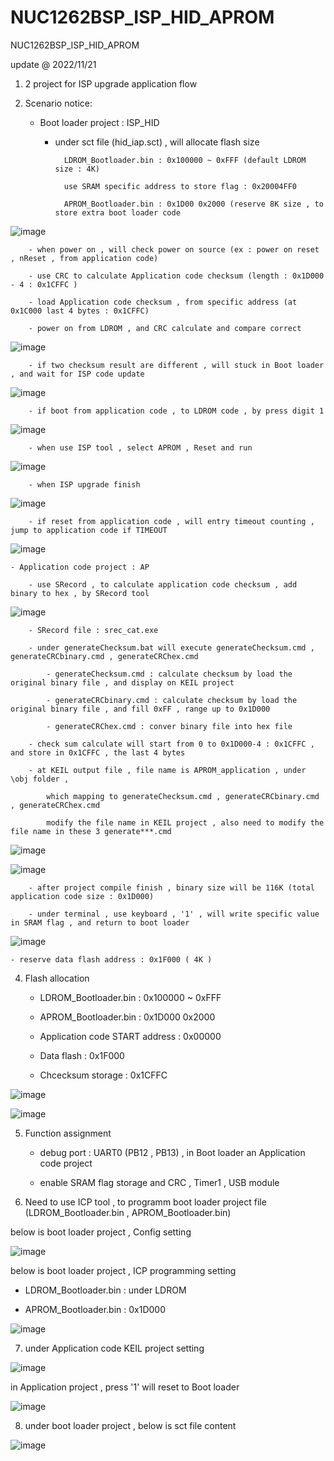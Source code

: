 # NUC1262BSP_ISP_HID_APROM
 NUC1262BSP_ISP_HID_APROM


update @ 2022/11/21

1. 2 project for ISP upgrade application flow 

2. Scenario notice:

	- Boot loader project : ISP_HID 
	
		- under sct file (hid_iap.sct) , will allocate flash size 
		
				LDROM_Bootloader.bin : 0x100000 ~ 0xFFF (default LDROM size : 4K)
				
				use SRAM specific address to store flag : 0x20004FF0
			
				APROM_Bootloader.bin : 0x1D00 0x2000 (reserve 8K size , to store extra boot loader code 

![image](https://github.com/released/NUC1262BSP_ISP_HID_APROM/blob/main/LDROM_KEIL_sct.jpg)		
	
		- when power on , will check power on source (ex : power on reset , nReset , from application code)
	
		- use CRC to calculate Application code checksum (length : 0x1D000 - 4 : 0x1CFFC )
		
		- load Application code checksum , from specific address (at 0x1C000 last 4 bytes : 0x1CFFC)
		
		- power on from LDROM , and CRC calculate and compare correct		

![image](https://github.com/released/NUC1262BSP_ISP_HID_APROM/blob/main/boot_from_LDROM_to_APROM.jpg)
				
		- if two checksum result are different , will stuck in Boot loader , and wait for ISP code update
		
![image](https://github.com/released/NUC1262BSP_ISP_HID_APROM/blob/main/LDROM_checksum_err.jpg)		
		
		- if boot from application code , to LDROM code , by press digit 1

![image](https://github.com/released/NUC1262BSP_ISP_HID_APROM/blob/main/APROM_press_1_to_LDROM.jpg)	

		- when use ISP tool , select APROM , Reset and run 
		
![image](https://github.com/released/NUC1262BSP_ISP_HID_APROM/blob/main/ISP_connect.jpg)

		- when ISP upgrade finish 
		
![image](https://github.com/released/NUC1262BSP_ISP_HID_APROM/blob/main/LDROM_upgrade_finish.jpg)

		- if reset from application code , will entry timeout counting , jump to application code if TIMEOUT		

![image](https://github.com/released/NUC1262BSP_ISP_HID_APROM/blob/main/APROM_press_1_timeout.jpg)

	
	- Application code project : AP
	
		- use SRecord , to calculate application code checksum , add binary to hex , by SRecord tool

![image](https://github.com/released/NUC1262BSP_ISP_HID_APROM/blob/main/APROM_KEIL_checksum_calculate.jpg)
	
		- SRecord file : srec_cat.exe 

		- under generateChecksum.bat will execute generateChecksum.cmd , generateCRCbinary.cmd , generateCRChex.cmd
	
			- generateChecksum.cmd : calculate checksum by load the original binary file , and display on KEIL project
		
			- generateCRCbinary.cmd : calculate checksum by load the original binary file , and fill 0xFF , range up to 0x1D000
		
			- generateCRChex.cmd : conver binary file into hex file
		
		- check sum calculate will start from 0 to 0x1D000-4 : 0x1CFFC , and store in 0x1CFFC , the last 4 bytes 
		
		- at KEIL output file , file name is APROM_application , under \obj folder , 
	
			which mapping to generateChecksum.cmd , generateCRCbinary.cmd , generateCRChex.cmd
	
			modify the file name in KEIL project , also need to modify the file name in these 3 generate***.cmd

![image](https://github.com/released/NUC1262BSP_ISP_HID_APROM/blob/main/APROM_KEIL_output_file.jpg)

![image](https://github.com/released/NUC1262BSP_ISP_HID_APROM/blob/main/APROM_SRecord_cmd_file.jpg)
		
		- after project compile finish , binary size will be 116K (total application code size : 0x1D000)
		
		- under terminal , use keyboard , '1' , will write specific value in SRAM flag , and return to boot loader
	
![image](https://github.com/released/NUC1262BSP_ISP_HID_APROM/blob/main/KEIL_SRAM_alloction_for_LDROM_APOM.jpg)
			
	- reserve data flash address : 0x1F000 ( 4K )
	
4. Flash allocation

	- LDROM_Bootloader.bin : 0x100000 ~ 0xFFF
	
	- APROM_Bootloader.bin : 0x1D000 0x2000
	
	- Application code START address : 0x00000
	
	- Data flash : 0x1F000
	
	- Chcecksum storage : 0x1CFFC

![image](https://github.com/released/NUC1262BSP_ISP_HID_APROM/blob/main/FLASH_calculate.jpg)
	
![image](https://github.com/released/NUC1262BSP_ISP_HID_APROM/blob/main/FLASH_allocation.jpg)
	
5. Function assignment

	- debug port : UART0 (PB12 , PB13) , in Boot loader an Application code project
		
	- enable SRAM flag storage and CRC , Timer1 , USB module
	
6. Need to use ICP tool , to programm boot loader project file (LDROM_Bootloader.bin , APROM_Bootloader.bin)

below is boot loader project , Config setting 

![image](https://github.com/released/NUC1262BSP_ISP_HID_APROM/blob/main/LDROM_ICP_config.jpg)

below is boot loader project , ICP programming setting 

- LDROM_Bootloader.bin : under LDROM

- APROM_Bootloader.bin : 0x1D000

![image](https://github.com/released/NUC1262BSP_ISP_HID_APROM/blob/main/LDROM_ICP_update.jpg)

7. under Application code KEIL project setting 

![image](https://github.com/released/NUC1262BSP_ISP_HID_APROM/blob/main/APROM_KEIL_checksum_calculate.jpg)

in Application project , press '1' will reset to Boot loader 

![image](https://github.com/released/NUC1262BSP_ISP_HID_APROM/blob/main/APROM_press_1_to_LDROM.jpg)

8. under boot loader project , below is sct file content

![image](https://github.com/released/NUC1262BSP_ISP_HID_APROM/blob/main/LDROM_KEIL_sct.jpg)


